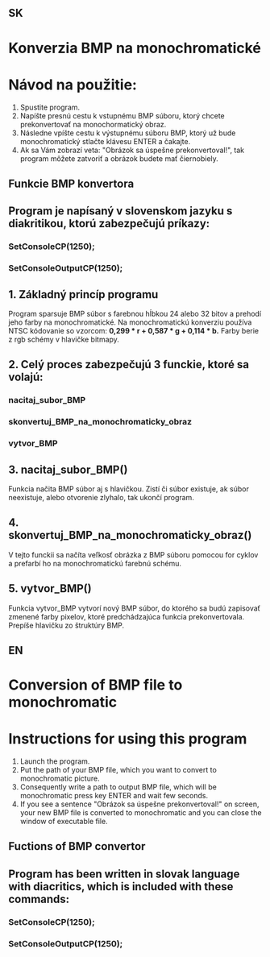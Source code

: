 ## SK
# Konverzia BMP na monochromatické 

# Návod na použitie:

1. Spustite program.
2. Napíšte presnú cestu k vstupnému BMP súboru, ktorý chcete prekonvertovať na monochormatický obraz.
3. Následne vpíšte cestu k výstupnému súboru BMP, ktorý už bude monochromatický stlačte klávesu ENTER a čakajte.
4. Ak sa Vám zobrazí veta: "Obrázok sa úspešne prekonvertoval!", tak program môžete zatvoriť a obrázok budete mať čiernobiely.

## Funkcie BMP konvertora
## Program je napísaný v slovenskom jazyku s diakritikou, ktorú zabezpečujú príkazy:
### SetConsoleCP(1250);
### SetConsoleOutputCP(1250);

## 1. Základný princíp programu
Program sparsuje BMP súbor s farebnou hĺbkou 24 alebo 32 bitov a prehodí jeho farby na monochromatické. Na monochromatickú konverziu používa NTSC kódovanie so vzorcom: **0,299 * r + 0,587 * g + 0,114 * b.** Farby berie z rgb schémy v hlavičke bitmapy. 

## 2. Celý proces zabezpečujú 3 funckie, ktoré sa volajú: 
### nacitaj_subor_BMP
### skonvertuj_BMP_na_monochromaticky_obraz
### vytvor_BMP

## 3. nacitaj_subor_BMP()
  Funkcia načita BMP súbor aj s hlavičkou. Zistí či súbor existuje, ak súbor neexistuje, alebo otvorenie zlyhalo, tak ukončí program.

## 4. skonvertuj_BMP_na_monochromaticky_obraz()
  V tejto funckii sa načíta veľkosť obrázka z BMP súboru pomocou for cyklov a prefarbí ho na monochromatickú farebnú schému. 

## 5. vytvor_BMP()
  Funkcia vytvor_BMP vytvorí nový BMP súbor, do ktorého sa budú zapisovať zmenené farby pixelov, ktoré predchádzajúca funkcia prekonvertovala. Prepíše hlavičku zo štruktúry BMP. 

## EN

# Conversion of BMP file to monochromatic 

# Instructions for using this program

1. Launch the program.
2. Put the path of your BMP file, which you want to convert to monochromatic picture.
3. Consequently write a path to output BMP file, which will be monochromatic press key ENTER and wait few seconds.
4. If you see a sentence "Obrázok sa úspešne prekonvertoval!" on screen, your new BMP file is converted to monochromatic and you can close the window of executable file.

## Fuctions of BMP convertor
## Program has been written in slovak language with diacritics, which is included with these commands:
### SetConsoleCP(1250);
### SetConsoleOutputCP(1250);
